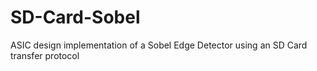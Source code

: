 # SD-Card-Sobel
ASIC design implementation of a Sobel Edge Detector using an SD Card transfer protocol

